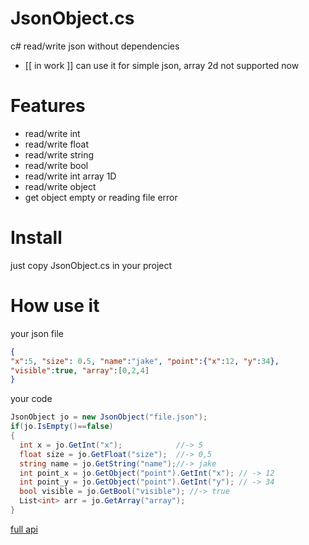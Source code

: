 # JsonObject.cs
c# read/write json without dependencies
- [[ in work ]] can use it for simple json, array 2d not supported now
# Features
- read/write int
- read/write float
- read/write string
- read/write bool
- read/write int array 1D
- read/write object
- get object empty or reading file error

# Install
just copy JsonObject.cs in your project

# How use it
your json file
```json
{
"x":5, "size": 0.5, "name":"jake", "point":{"x":12, "y":34}, 
"visible":true, "array":[0,2,4]
}
```
your code
```csharp
JsonObject jo = new JsonObject("file.json");
if(jo.IsEmpty()==false)
{
  int x = jo.GetInt("x");            //-> 5
  float size = jo.GetFloat("size");  //-> 0,5
  string name = jo.GetString("name");//-> jake
  int point_x = jo.GetObject("point").GetInt("x"); // -> 12
  int point_y = jo.GetObject("point").GetInt("y"); // -> 34
  bool visible = jo.GetBool("visible"); //-> true
  List<int> arr = jo.GetArray("array");
}
```
[full api](https://github.com/oblerion/JsonObject/wiki)
